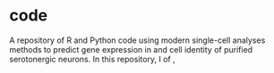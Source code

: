 # code
A repository of R and Python code using modern single-cell analyses methods to predict gene expression in  and cell identity of purified serotonergic neurons. In this repository, I  of , 

